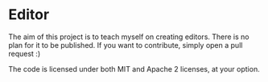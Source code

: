 # Editor #

The aim of this project is to teach myself on creating editors. There is no plan for it to be
published. If you want to contribute, simply open a pull request :)

The code is licensed under both MIT and Apache 2 licenses, at your option.
